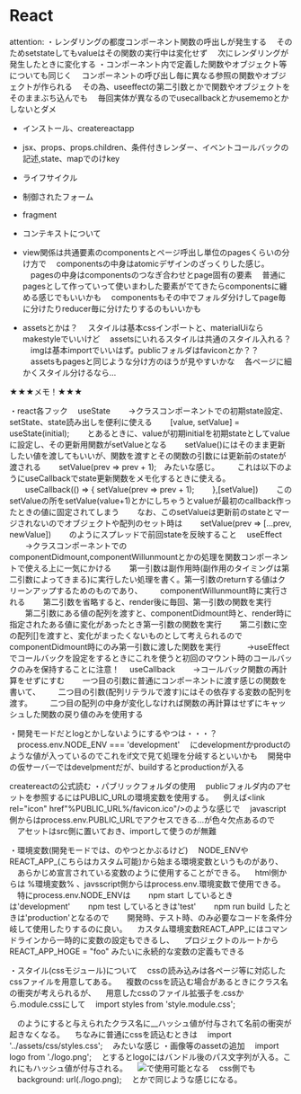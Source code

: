 # React
attention: 
・レンダリングの都度コンポーネント関数の呼出しが発生する
　そのためsetstateしてもvalueはその関数の実行中は変化せず
　次にレンダリングが発生したときに変化する
・コンポーネント内で定義した関数やオブジェクト等についても同じく
　コンポーネントの呼び出し毎に異なる参照の関数やオブジェクトが作られる
　その為、useeffectの第二引数とかで関数やオブジェクトをそのままぶち込んでも
　毎回実体が異なるのでusecallbackとかusememoとかしないとダメ

- インストール、createreactapp
- jsx、props、props.children、条件付きレンダー、イベントコールバックの記述,state、mapでのけkey
- ライフサイクル
- 制御されたフォーム
- fragment
- コンテキストについて


- view関係は共通要素のcomponentsとページ呼出し単位のpagesくらいの分け方で
　componentsの中身はatomicデザインのざっくりした感じ。
　pagesの中身はcomponentsのつなぎ合わせとpage固有の要素
　普通にpagesとして作っていって使いまわした要素がでてきたらcomponentsに纏める感じでもいいかも
　componentsもその中でフォルダ分けしてpage毎に分けたりreducer毎に分けたりするのもいいかも
- assetsとかは？
　スタイルは基本cssインポートと、materialUiならmakestyleでいいけど
　assetsにいれるスタイルは共通のスタイル入れる？
　imgは基本importでいいはず。publicフォルダはfaviconとか？？
　assetsもpagesと同じような分け方のほうが見やすいかな
　各ページに細かくスタイル分けるなら…

★★★メモ！★★★


・react各フック
　useState
　　→クラスコンポーネントでの初期state設定、setState、state読み出しを便利に使える
　　[value, setValue] = useState(initial);
　　とあるときに、valueが初期initialを初期stateとしてvalueに設定し、その更新用関数がsetValueとなる
　　setValue()にはそのまま更新したい値を渡してもいいが、関数を渡すとその関数の引数には更新前のstateが渡される
　　setValue(prev => prev + 1);　みたいな感じ。
　　これは以下のようにuseCallbackでstate更新関数をメモ化するときに使える。
　　useCallback(() => {
      setValue(prev => prev + 1);
　　},[setValue])
　　このsetValueの所をsetValue(value+1)とかにしちゃうとvalueが最初のcallback作ったときの値に固定されてしまう
　　なお、このsetValueは更新前のstateとマージされないのでオブジェクトや配列のセット時は
　　setValue(prev => [...prev, newValue])
　　のようにスプレッドで前回stateを反映すること
　useEffect
　　→クラスコンポーネントでのcomponentDidmount,componentWillunmountとかの処理を関数コンポーネントで使える上に一気にかける
　　第一引数は副作用時(副作用のタイミングは第二引数によってきまる)に実行したい処理を書く。第一引数のreturnする値はクリーンアップするためのものであり、
　　componentWillunmount時に実行される
　　第二引数を省略すると、render後に毎回、第一引数の関数を実行
　　第二引数にある値の配列を渡すと、componentDidmount時と、render時に指定されたある値に変化があったとき第一引数の関数を実行
　　第二引数に空の配列[]を渡すと、変化がまったくないものとして考えられるのでcomponentDidmount時にのみ第一引数に渡した関数を実行
　　　→useEffectでコールバックを設定をするときにこれを使うと初回のマウント時のコールバックのみを保持することに注意！
　useCallback
　　→コールバック関数の再計算をせずにすむ
　　一つ目の引数に普通にコンポーネントに渡す感じの関数を書いて、
　　二つ目の引数(配列リテラルで渡す)にはその依存する変数の配列を渡す。
　　二つ目の配列の中身が変化しなければ関数の再計算はせずにキャッシュした関数の戻り値のみを使用する





・開発モードだとlogとかしないようにするやつは・・・？
　process.env.NODE_ENV === 'development'
　にdevelopmentかproductのような値が入っているのでこれをif文で見て処理を分岐するといいかも
　開発中の仮サーバーではdevelpmentだが、buildするとproductionが入る

createreactの公式読む
・パブリックフォルダの使用
　publicフォルダ内のアセットを参照するにはPUBLIC_URLの環境変数を使用する。
　例えば<link rel="icon" href"%PUBLIC_URL%/favicon.ico"/>のような感じで
　javascript側からはprocess.env.PUBLIC_URLでアクセスできる...が色々欠点あるので
　アセットはsrc側に置いておき、importして使うのが無難

・環境変数(開発モードでは、のやつとかぶるけど)
　NODE_ENVやREACT_APP_(こちらはカスタム可能)から始まる環境変数というものがあり、
　あらかじめ宣言されている変数のように使用することができる。
　html側からは %環境変数% 、javsscript側からはprocess.env.環境変数で使用できる。
　特にprocess.env.NODE_ENVは
　　npm start しているときは'development'
　　npm test しているときは'test'
　　npm run build したときは'production'となるので
　　開発時、テスト時、のみ必要なコードを条件分岐して使用したりするのに良い。
　カスタム環境変数REACT_APP_にはコマンドラインから一時的に変数の設定もできるし、
　プロジェクトのルートから REACT_APP_HOGE = "foo" みたいに永続的な変数の定義もできる

・スタイル(cssモジュール)について
　cssの読み込みは各ページ等に対応したcssファイルを用意してある。
　複数のcssを読込む場合があるときにクラス名の衝突が考えられるが、
　用意したcssのファイル拡張子を.cssから.module.cssにして
　import styles from 'style.module.css';
　<div className={styles.class}/>
　のようにすると与えられたクラス名に__ハッシュ値が付与されて名前の衝突が起きなくなる。
　ちなみに普通にcssを読込むときは
　import '../assets/css/styles.css';
　みたいな感じ
・画像等のassetの追加
　import logo from './logo.png';
　とするとlogoにはバンドル後のパス文字列が入る。これにもハッシュ値が付与される。
　<img src={logo}/>で使用可能となる
　css側でも
　background: url(./logo.png);
　とかで同じような感じになる。